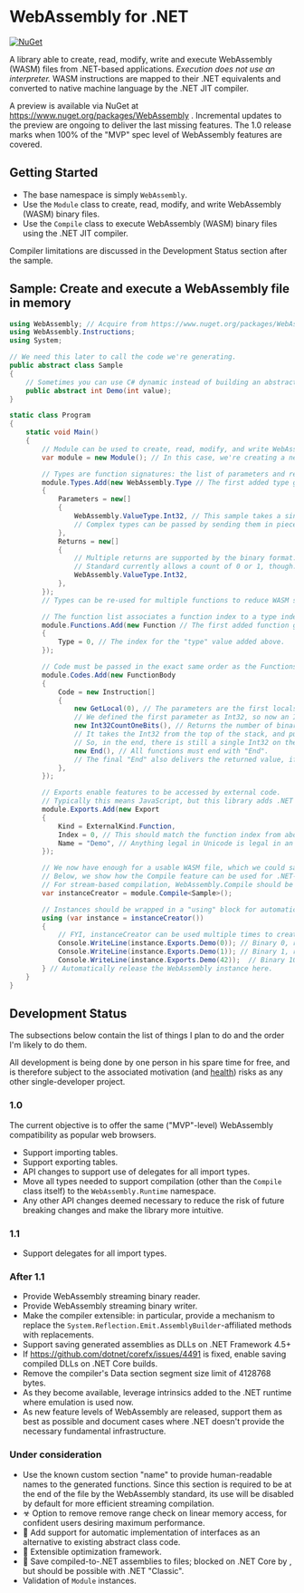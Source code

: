 ﻿# WebAssembly for .NET
[![NuGet](https://img.shields.io/nuget/v/WebAssembly.svg)](https://www.nuget.org/packages/WebAssembly)

A library able to create, read, modify, write and execute WebAssembly (WASM) files from .NET-based applications.
*Execution does not use an interpreter.*
WASM instructions are mapped to their .NET equivalents and converted to native machine language by the .NET JIT compiler.

A preview is available via NuGet at https://www.nuget.org/packages/WebAssembly .
Incremental updates to the preview are ongoing to deliver the last missing features.
The 1.0 release marks when 100% of the "MVP" spec level of WebAssembly features are covered.

## Getting Started

- The base namespace is simply `WebAssembly`.
- Use the `Module` class to create, read, modify, and write WebAssembly (WASM) binary files.
- Use the `Compile` class to execute WebAssembly (WASM) binary files using the .NET JIT compiler.

Compiler limitations are discussed in the Development Status section after the sample.

## Sample: Create and execute a WebAssembly file in memory

``` C#
using WebAssembly; // Acquire from https://www.nuget.org/packages/WebAssembly
using WebAssembly.Instructions;
using System;

// We need this later to call the code we're generating.
public abstract class Sample
{
    // Sometimes you can use C# dynamic instead of building an abstract class like this.
    public abstract int Demo(int value);
}

static class Program
{
    static void Main()
    {
        // Module can be used to create, read, modify, and write WebAssembly files.
        var module = new Module(); // In this case, we're creating a new one.

        // Types are function signatures: the list of parameters and returns.
        module.Types.Add(new WebAssembly.Type // The first added type gets index 0.
        {
            Parameters = new[]
            {
                WebAssembly.ValueType.Int32, // This sample takes a single Int32 as input.
				// Complex types can be passed by sending them in pieces.
			},
            Returns = new[]
            {
				// Multiple returns are supported by the binary format.
				// Standard currently allows a count of 0 or 1, though.
				WebAssembly.ValueType.Int32,
            },
        });
        // Types can be re-used for multiple functions to reduce WASM size.

        // The function list associates a function index to a type index.
        module.Functions.Add(new Function // The first added function gets index 0.
        {
            Type = 0, // The index for the "type" value added above.
        });

        // Code must be passed in the exact same order as the Functions above.
        module.Codes.Add(new FunctionBody
        {
            Code = new Instruction[]
            {
                new GetLocal(0), // The parameters are the first locals, in order.
				// We defined the first parameter as Int32, so now an Int32 is at the top of the stack.
				new Int32CountOneBits(), // Returns the number of binary bits set to 1.
				// It takes the Int32 from the top of the stack, and pushes the return value.
				// So, in the end, there is still a single Int32 on the stack, but it's now the result of Int32CountOneBits.
				new End(), // All functions must end with "End".
				// The final "End" also delivers the returned value, if the type says that a value is returned.
			},
        });

        // Exports enable features to be accessed by external code.
        // Typically this means JavaScript, but this library adds .NET execution capability, too.
        module.Exports.Add(new Export
        {
            Kind = ExternalKind.Function,
            Index = 0, // This should match the function index from above.
            Name = "Demo", // Anything legal in Unicode is legal in an export name.
        });

        // We now have enough for a usable WASM file, which we could save with module.WriteToBinary().
        // Below, we show how the Compile feature can be used for .NET-based execution.
        // For stream-based compilation, WebAssembly.Compile should be used.
        var instanceCreator = module.Compile<Sample>();

        // Instances should be wrapped in a "using" block for automatic disposal.
        using (var instance = instanceCreator())
        {
            // FYI, instanceCreator can be used multiple times to create independant instances.
            Console.WriteLine(instance.Exports.Demo(0)); // Binary 0, result 0
            Console.WriteLine(instance.Exports.Demo(1)); // Binary 1, result 1,
            Console.WriteLine(instance.Exports.Demo(42));  // Binary 101010, result 3
        } // Automatically release the WebAssembly instance here.
    }
}
```

## Development Status

The subsections below contain the list of things I plan to do and the order I'm likely to do them.

All development is being done by one person in his spare time for free, and is therefore subject to the associated motivation (and [health](https://tvtropes.org/pmwiki/pmwiki.php/Main/AuthorExistenceFailure)) risks as any other single-developer project.

### 1.0

The current objective is to offer the same ("MVP"-level) WebAssembly compatibility as popular web browsers.

- Support importing tables.
- Support exporting tables.
- API changes to support use of delegates for all import types.
- Move all types needed to support compilation (other than the `Compile` class itself) to the `WebAssembly.Runtime` namespace.
- Any other API changes deemed necessary to reduce the risk of future breaking changes and make the library more intuitive.

### 1.1

- Support delegates for all import types.

### After 1.1

- Provide WebAssembly streaming binary reader.
- Provide WebAssembly streaming binary writer.
- Make the compiler extensible: in particular, provide a mechanism to replace the `System.Reflection.Emit.AssemblyBuilder`-affiliated methods with replacements.
- Support saving generated assemblies as DLLs on .NET Framework 4.5+
- If https://github.com/dotnet/corefx/issues/4491 is fixed, enable saving compiled DLLs on .NET Core builds.
- Remove the compiler's Data section segment size limit of 4128768 bytes.
- As they become available, leverage intrinsics added to the .NET runtime where emulation is used now.
- As new feature levels of WebAssembly are released, support them as best as possible and document cases where .NET doesn't provide the necessary fundamental infrastructure.

### Under consideration

- Use the known custom section "name" to provide human-readable names to the generated functions.
Since this section is required to be at the end of the file by the WebAssembly standard, its use will be disabled by default for more efficient streaming compilation.
- ☣ Option to remove remove range check on linear memory access, for confident users desiring maximum performance.
- 🤔 Add support for automatic implementation of interfaces as an alternative to existing abstract class code.
- 🚀 Extensible optimization framework.
- 🛑 Save compiled-to-.NET assemblies to files; blocked on .NET Core by , but should be possible with .NET "Classic".
- Validation of `Module` instances.